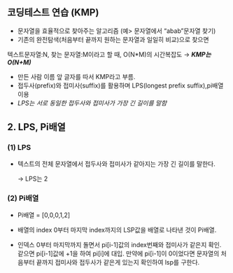 ## 코딩테스트 연습 (KMP)
- 문자열을 효율적으로 찾아주는 알고리즘 (예> 문자열에서 “abab”문자열 찾기)
- 기존의 완전탐색(처음부터 끝까지 원하는 문자열과 일일히 비교)으로 찾으면

텍스트문자열:N, 찾는 문자열:M이라고 할 때, O(N*M)의 시간복잡도 → ***KMP는 O(N+M)***

- 만든 사람 이름 앞 글자를 따서 KMP라고 부름.
- 접두사(prefix)와 접미사(suffix)를 활용하며 LPS(longest prefix suffix),pi배열 이용
- *LPS는 서로 동일한 접두사와 접미사가 가장 긴 길이를 말함*

## 2. LPS, Pi배열

### (1) LPS

- 텍스트의 전체 문자열에서 접두사와 접미사가 같아지는 가장 긴 길이를 말한다.

    → LPS는 2
    

### (2) Pi배열

- Pi배열 = [0,0,0,1,2]
- 배열의 index 0부터 마지막 index까지의 LSP값을 배열로 나타낸 것이 Pi배열.

- 인덱스 0부터 마지막까지 돌면서 pi[i-1]값의 index번째와 접미사가 같은지 확인. 같으면 pi[i-1]값에 +1을 하여 pi[i]에 대입. 만약에 pi[i-1]이 0이었다면 문자열의 처음부터 끝까지 접미사와 접두사가 같은게 있는지 확인하여 lsp를 구한다.
